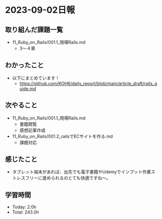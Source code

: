 # 2023-09-02日報

## 取り組んだ課題一覧
* 11_Ruby_on_Rails/001.1_現場Rails.md
  * 3〜４章

## わかったこと
* 以下にまとめています！
  * https://github.com/KOH6/daily_report/blob/main/article_draft/rails_guide.md

## 次やること
* 11_Ruby_on_Rails/001.1_現場Rails.md
  * 書籍閲覧
  * 感想記事作成
* 11_Ruby_on_Rails/001.2_railsでECサイトを作る.md
  * 課題対応

## 感じたこと
* タブレット端末があれば、出先でも電子書籍やUdemyでインプット作業ストレスフリーに進められるのとても快適ですね〜。

## 学習時間
* Today: 2.0h
* Total: 243.0h